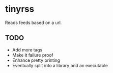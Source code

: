 tinyrss
=======

Reads feeds based on a url.

TODO
----

* Add more tags
* Make it failure proof
* Enhance pretty printing
* Eventually split into a library and an executable
